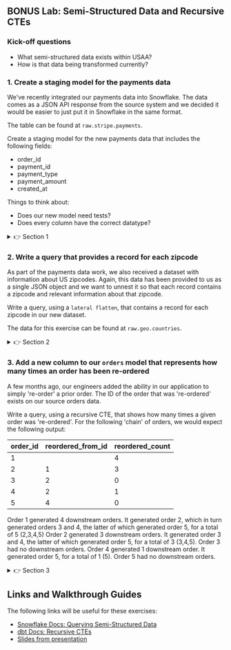 ## BONUS Lab: Semi-Structured Data and Recursive CTEs

### Kick-off questions

* What semi-structured data exists within USAA?
* How is that data being transformed currently?

### 1. Create a staging model for the payments data

We've recently integrated our payments data into Snowflake. The data comes as a JSON API response from the source system and we decided it would be easier to just put it in Snowflake in the same format.

The table can be found at `raw.stripe.payments`.

Create a staging model for the new payments data that includes the following fields:
* order_id
* payment_id
* payment_type
* payment_amount
* created_at

Things to think about:
* Does our new model need tests?
* Does every column have the correct datatype?

<details>
  <summary>👉 Section 1</summary>

  (1) Add a new source for the Stripe data.

  (2) Create a new file `stg_stripe__payments.sql` in our `models/` directory.

  (3) Pull out the necessary columns from the JSON. Write a query around the following column definitions:
  ```sql
    json_data:order_id as order_id,
    json_data:id as payment_id,
    json_data:method as payment_type,
    json_data:amount::int / 100.0 as payment_amount,
    json_data:created_at::timestamp as created_at
  ```

  (4) Execute `dbt run -m stg_stripe__payments` to make sure everything is working correctly.

</details>

### 2. Write a query that provides a record for each zipcode

As part of the payments data work, we also received a dataset with information about US zipcodes. Again, this data has been provided to us as a single JSON object and we want to unnest it so that each record contains a zipcode and relevant information about that zipcode.

Write a query, using a `lateral flatten`, that contains a record for each zipcode in our new dataset.

The data for this exercise can be found at `raw.geo.countries`.

<details>
  <summary>👉 Section 2</summary>

  (1) In a new SQL query, inspect the format of the table by running `select * from raw.geo.countries`.

  (2) Let's 'unnest' the `states` array by adding a `lateral flatten` to the query:
  ```sql
    select
        country,
        s.value:state as state,
        s.value:zipcodes as zipcodes
    from raw.geo.countries
    left join lateral flatten (input => states) as s
  ```
  We now have a record for each state, which we can see has another array in it called `zipcodes`.

  (3) Let's 'unnest' the `zipcodes` array by adding another `lateral flatten`:
  ```sql
    select
        country,
        s.value:state as state,
        c.value:zipcode as zipcode,
        c.value:city as city
    from raw.geo.countries
    left join lateral flatten (input => states) as s
    left join lateral flatten (input => s.value:zipcodes) as c
  ```

  (4) It looks like some of our columns aren't coming through as the correct data type. Let's cast them to strings:
  ```sql
    select
        country,
        s.value:state::varchar as state,
        c.value:zipcode::varchar as zipcode,
        c.value:city::varchar as city
    from raw.geo.countries
    left join lateral flatten (input => states) as s
    left join lateral flatten (input => s.value:zipcodes) as c
  ```
  We should now have a complete query.

</details>

### 3. Add a new column to our `orders` model that represents how many times an order has been re-ordered

A few months ago, our engineers added the ability in our application to simply 're-order' a prior order. The ID of the order that was 're-ordered' exists on our source orders data.

Write a query, using a recursive CTE, that shows how many times a given order was 're-ordered'. For the following 'chain' of orders, we would expect the following output:

| order_id | reordered_from_id | reordered_count |
|----------|-------------------|-----------------|
| 1        |                   | 4               |
| 2        | 1                 | 3               |
| 3        | 2                 | 0               |
| 4        | 2                 | 1               |
| 5        | 4                 | 0               |

Order 1 generated 4 downstream orders. It generated order 2, which in turn generated orders 3 and 4, the latter of which generated order 5, for a total of 5 (2,3,4,5)
Order 2 generated 3 downstream orders. It generated order 3 and 4, the latter of which generated order 5, for a total of 3 (3,4,5).
Order 3 had no downstream orders.
Order 4 generated 1 downstream order. It generated order 5, for a total of 1 (5).
Order 5 had no downstream orders.

<details>
  <summary>👉 Section 3</summary>

  This one is quite complicated, so bear with me here. I'd highly suggest doing it as a group.

  (1) We need to first construct a query that tells us which orders came from an original order. We'll start our recursive CTE with something like this:
  ```sql
    select reordered_from_id as order_id, order_id as reorder_id
    from {{ ref('stg_ecomm__orders') }}
    where reordered_from_id is not null
  ```
  This gives us a column for wherer an order originated, and a column for the orders that it directly created.

  (2) The 'recursive' part of the CTE then needs to replace the second column with any orders that the initial re-order created. We then get something like:
  ```sql
    with recursive reorders as (

        select reordered_from_id as order_id, order_id as reorder_id
        from {{ ref('stg_ecomm__orders') }}
        where reordered_from_id is not null

        union all

        select reorders.order_id, orders.order_id as reorder_id
        from reorders
        left join {{ ref('stg_ecomm__orders') }} as orders
            on reorders.reorder_id = orders.reordered_from_id
        where orders.order_id is not null

    )

    select *
    from reorders
   ```
   We now have a table that has a record for every reorder that has been produced by an original order, even if that reorder was down the 'chain' of orders.

   (3) Finally, we simply need to group by the `order_id` and count how many orders were produced. Replace the final select statement with the following:
   ```sql
    select order_id, count(*) as count_reorders_generated
    from reorders
    group by 1
  ```
</details>

## Links and Walkthrough Guides

The following links will be useful for these exercises:

* [Snowflake Docs: Querying Semi-Structured Data](https://docs.snowflake.com/en/user-guide/querying-semistructured.html)
* [dbt Docs: Recursive CTEs](https://docs.snowflake.com/en/user-guide/queries-cte.html/)
* [Slides from presentation](https://docs.google.com/presentation/d/1QIsK11h3VdI0q4xBKlQ3oj3LH6i6cysu/edit#slide=id.p1)
